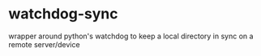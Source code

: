 # watchdog-sync
wrapper around python's watchdog to keep a local directory in sync on a remote server/device
